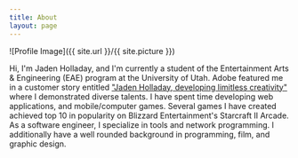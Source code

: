 ```yaml
---
title: About
layout: page
---
```


![Profile Image]({{ site.url }}/{{ site.picture }})

Hi, I'm Jaden Holladay, and I'm currently a student of the Entertainment Arts & Engineering (EAE) program at the University of Utah. Adobe featured me in a customer story entitled ["Jaden Holladay, developing limitless creativity"](../adobe) where I demonstrated diverse talents. I have spent time developing web applications, and mobile/computer games. Several games I have created achieved top 10 in popularity on Blizzard Entertainment's Starcraft II Arcade. As a software engineer, I specialize in tools and network programming. I additionally have a well rounded background in programming, film, and graphic design.
